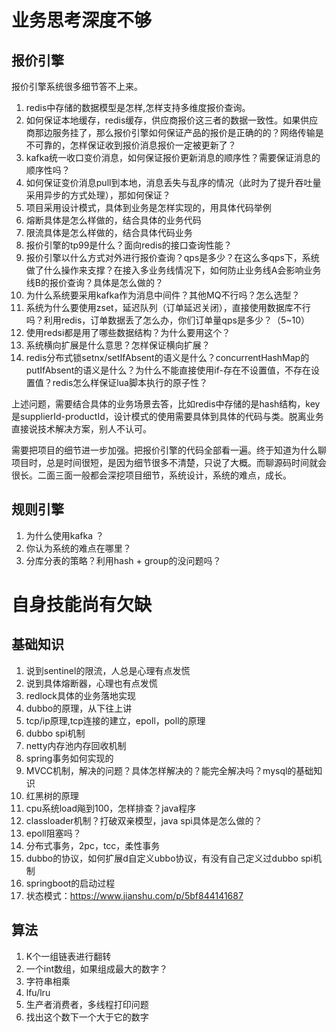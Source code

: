 # 业务思考深度不够
## 报价引擎
报价引擎系统很多细节答不上来。

1. redis中存储的数据模型是怎样,怎样支持多维度报价查询。
2. 如何保证本地缓存，redis缓存，供应商报价这三者的数据一致性。如果供应商那边服务挂了，那么报价引擎如何保证产品的报价是正确的的？网络传输是不可靠的，怎样保证收到报价消息报价一定被更新了？
3. kafka统一收口变价消息，如何保证报价更新消息的顺序性？需要保证消息的顺序性吗？
4. 如何保证变价消息pull到本地，消息丢失与乱序的情况（此时为了提升吞吐量采用异步的方式处理），那如何保证？
5. 项目采用设计模式，具体到业务是怎样实现的，用具体代码举例
6. 熔断具体是怎么样做的，结合具体的业务代码
7. 限流具体是怎么样做的，结合具体代码业务
8. 报价引擎的tp99是什么？面向redis的接口查询性能？
9. 报价引擎以什么方式对外进行报价查询？qps是多少？在这么多qps下，系统做了什么操作来支撑？在接入多业务线情况下，如何防止业务线A会影响业务线B的报价查询？具体是怎么做的？
10. 为什么系统要采用kafka作为消息中间件？其他MQ不行吗？怎么选型？
11. 系统为什么要使用zset，延迟队列（订单延迟关闭），直接使用数据库不行吗？利用redis，订单数据丢了怎么办，你们订单量qps是多少？（5~10）
12. 使用redsi都是用了哪些数据结构？为什么要用这个？
13. 系统横向扩展是什么意思？怎样保证横向扩展？
14. redis分布式锁setnx/setIfAbsent的语义是什么？concurrentHashMap的putIfAbsent的语义是什么？为什么不能直接使用if-存在不设置值，不存在设置值？redis怎么样保证lua脚本执行的原子性？

上述问题，需要结合具体的业务场景去答，比如redis中存储的是hash结构，key是supplierId-productId，设计模式的使用需要具体到具体的代码与类。脱离业务直接说技术解决方案，别人不认可。

需要把项目的细节进一步加强。把报价引擎的代码全部看一遍。终于知道为什么聊项目时，总是时间很短，是因为细节很多不清楚，只说了大概。而聊源码时间就会很长。二面三面一般都会深挖项目细节，系统设计，系统的难点，成长。

## 规则引擎
1. 为什么使用kafka ？
2. 你认为系统的难点在哪里？
3. 分库分表的策略？利用hash + group的没问题吗？

# 自身技能尚有欠缺
## 基础知识
1. 说到sentinel的限流，人总是心理有点发慌
2. 说到具体熔断器，心理也有点发慌
3. redlock具体的业务落地实现
4. dubbo的原理，从下往上讲
5. tcp/ip原理,tcp连接的建立，epoll，poll的原理
6. dubbo spi机制
7. netty内存池内存回收机制
8. spring事务如何实现的
9. MVCC机制，解决的问题？具体怎样解决的？能完全解决吗？mysql的基础知识
10. 红黑树的原理
11. cpu系统load飚到100，怎样排查？java程序
12. classloader机制？打破双亲模型，java spi具体是怎么做的？
13. epoll阻塞吗？
14. 分布式事务，2pc，tcc，柔性事务
15. dubbo的协议，如何扩展d自定义ubbo协议，有没有自己定义过dubbo spi机制
16. springboot的启动过程
17. 状态模式：https://www.jianshu.com/p/5bf844141687


## 算法
1. K个一组链表进行翻转
2. 一个int数组，如果组成最大的数字？
3. 字符串相乘
4. lfu/lru
5. 生产者消费者，多线程打印问题
6. 找出这个数下一个大于它的数字

